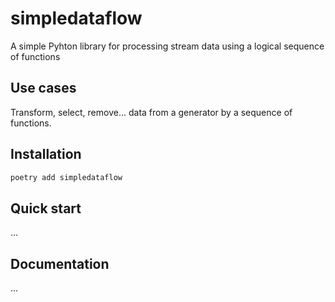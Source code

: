 # simpledataflow

A simple Pyhton library for processing stream data using a logical sequence of functions

## Use cases

Transform, select, remove... data from a generator by a sequence of functions.

## Installation

```bash
poetry add simpledataflow
```

## Quick start

...

## Documentation

...
